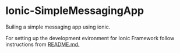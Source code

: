 # Ionic-SimpleMessagingApp
Builing a simple messaging app using ionic.

For setting up the development evironment for Ionic Framework follow instructions from <a href="https://github.com/swap612/DetectiveApp/blob/master/README.md"> README.md. <br>
  
